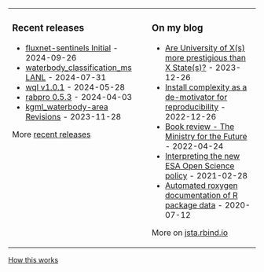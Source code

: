 
<table><tr><td valign="top">

### Recent releases
<!-- recent_releases starts -->
* [fluxnet-sentinels Initial](https://github.com/lanl/fluxnet-sentinels/releases/tag/v0.0.1) - 2024-09-26
* [waterbody_classification_ms LANL](https://github.com/VeinsOfTheEarth/waterbody_classification_ms/releases/tag/v0.0.2) - 2024-07-31
* [wql v1.0.1](https://github.com/jsta/wql/releases/tag/v1.0.1) - 2024-05-28
* [rabpro 0.5.3](https://github.com/VeinsOfTheEarth/rabpro/releases/tag/v0.5.3) - 2024-04-03
* [kgml_waterbody-area Revisions](https://github.com/GLEON/kgml_waterbody-area/releases/tag/v0.0.3) - 2023-11-28
<!-- recent_releases ends -->
More [recent releases](https://github.com/jsta/jsta/blob/main/releases.md)
</td><td valign="top">

### On my blog
<!-- blog starts -->
* [Are University of X(s) more prestigious than X State(s)?](https://jsta.rbind.io/blog/university-state-prestige/) - 2023-12-26
* [Install complexity as a de-motivator for reproducibility](https://jsta.rbind.io/blog/are-r-project-dependencies-getting-more-numerous-over-time/) - 2022-12-26
* [Book review - The Ministry for the Future](https://jsta.rbind.io/blog/the-ministry-for-the-future/) - 2022-04-24
* [Interpreting the new ESA Open Science policy](https://jsta.rbind.io/blog/esa-data-policy/) - 2021-02-28
* [Automated roxygen documentation of R package data](https://jsta.rbind.io/blog/automated-roxygen-documentation-of-r-package-data/) - 2020-07-12
<!-- blog ends -->
More on [jsta.rbind.io](https://jsta.rbind.io)
</td></tr></table>

<a href="https://simonwillison.net/2020/Jul/10/self-updating-profile-readme/">How this works</a>
